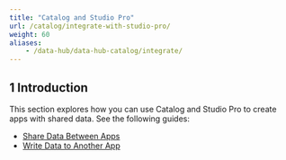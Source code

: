 ```yaml
---
title: "Catalog and Studio Pro"
url: /catalog/integrate-with-studio-pro/
weight: 60
aliases:
    - /data-hub/data-hub-catalog/integrate/
---
```

## 1 Introduction

This section explores how you can use Catalog and Studio Pro to create apps with shared data. See the following guides:

* [Share Data Between Apps](/catalog/share-data/)
* [Write Data to Another App](/catalog/write-data/)
